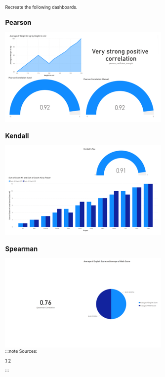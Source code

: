 
Recreate the following dashboards.

## Pearson


![Pearson](Types-1.png)


## Kendall

![Kendall](Types-2.png)



## Spearman

![Spearman](Types-3.png)
:::note
Sources:

[1](https://datakuity.com/2021/10/29/correlation-coefficient-in-power-bi-using-dax/)
[2](https://community.powerbi.com/t5/Quick-Measures-Gallery/Kendall-s-Tau/m-p/625107)

:::